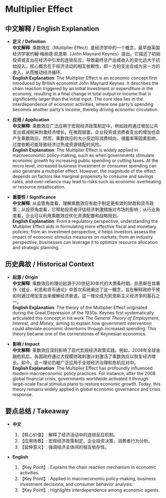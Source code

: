 # Multiplier Effect

## 中文解释 / English Explanation

* **定义 / Definition**  
  **中文解释**: 乘数效应（Multiplier Effect）是经济学中的一个概念，最早由英国经济学家约翰·梅纳德·凯恩斯（John Maynard Keynes）提出。它描述了初始投资或支出在经济中引发的连锁反应，导致最终总产出或收入的变化远大于初始投入。核心概念在于经济活动的相互依赖性，即一方的支出会成为另一方的收入，从而推动经济循环。  
  **English Explanation**: The Multiplier Effect is an economic concept first introduced by British economist John Maynard Keynes. It describes the chain reaction triggered by an initial investment or expenditure in the economy, resulting in a final change in total output or income that is significantly larger than the initial input. The core idea lies in the interdependence of economic activities, where one party's spending becomes another party's income, thereby driving economic circulation.

* **应用 / Application**  
  **中文解释**: 乘数效应广泛应用于宏观经济政策制定中，例如政府通过增加公共支出或减税来刺激经济增长。在微观层面，企业投资或消费者支出的增加也会产生乘数效应。然而，乘数效应的大小受边际消费倾向、储蓄率等因素影响，过度依赖可能导致经济过热或资源错配的风险。  
  **English Explanation**: The Multiplier Effect is widely applied in macroeconomic policy-making, such as when governments stimulate economic growth by increasing public spending or cutting taxes. At the micro level, increased business investment or consumer spending can also generate a multiplier effect. However, the magnitude of the effect depends on factors like marginal propensity to consume and savings rates, and over-reliance may lead to risks such as economic overheating or resource misallocation.

* **重要性 / Significance**  
  **中文解释**: 从监管角度看，理解乘数效应有助于制定更有效的财政和货币政策；从投资角度看，它帮助投资者评估经济刺激措施对市场的影响；从行业角度看，企业可以利用乘数效应优化资源配置和战略规划。  
  **English Explanation**: From a regulatory perspective, understanding the Multiplier Effect aids in formulating more effective fiscal and monetary policies; from an investment perspective, it helps investors assess the impact of economic stimulus measures on markets; from an industry perspective, businesses can leverage it to optimize resource allocation and strategic planning.

## 历史典故 / Historical Context

* **起源 / Origin**  
  **中文解释**: 乘数效应的理论起源于20世纪30年代的大萧条时期。凯恩斯在其著作《就业、利息和货币通论》中首次系统阐述了这一概念，旨在解释政府干预如何通过增加支出来缓解经济衰退。这一理论成为凯恩斯主义经济学的基石之一。  
  **English Explanation**: The theory of the Multiplier Effect originated during the Great Depression of the 1930s. Keynes first systematically articulated this concept in his work *The General Theory of Employment, Interest, and Money*, aiming to explain how government intervention could alleviate economic downturns through increased spending. This theory became one of the cornerstones of Keynesian economics.

* **影响 / Impact**  
  **中文解释**: 乘数效应深刻影响了现代宏观经济政策实践。例如，2008年全球金融危机后，各国政府通过大规模财政刺激计划激活了乘数效应以恢复经济增长。如今，这一理论仍被广泛应用于全球经济治理和危机应对中。  
  **English Explanation**: The Multiplier Effect has profoundly influenced modern macroeconomic policy practices. For instance, after the 2008 global financial crisis, governments worldwide activated it through large-scale fiscal stimulus plans to restore economic growth. Today, this theory remains widely applied in global economic governance and crisis response.

## 要点总结 / Takeaway

* **中文**  
  1. 【核心价值】:  解释了经济活动中的连锁反应机制。
  2. 【应用场景】:  宏观经济政策制定、企业投资决策、消费者行为分析。
  3. 【延伸意义】:  强调经济主体间的相互依存性。

* **English**  
  1. 【Key Point】: Explains the chain reaction mechanism in economic activities.
  2. 【Key Point】: Applied in macroeconomic policy-making, business investment decisions, and consumer behavior analysis.
  3. 【Key Point】: Highlights interdependence among economic agents.